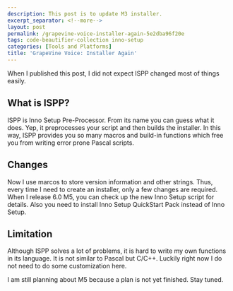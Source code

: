 ```yaml
---
description: This post is to update M3 installer.
excerpt_separator: <!--more-->
layout: post
permalink: /grapevine-voice-installer-again-5e2dba96f20e
tags: code-beautifier-collection inno-setup
categories: [Tools and Platforms]
title: 'GrapeVine Voice: Installer Again'
---
```

When I published this post, I did not expect ISPP changed most of things easily.

## What is ISPP?

ISPP is Inno Setup Pre-Processor. From its name you can guess what it does. Yep, it preprocesses your script and then builds the installer. In this way, ISPP provides you so many macros and build-in functions which free you from writing error prone Pascal scripts.

## Changes

Now I use marcos to store version information and other strings. Thus, every time I need to create an installer, only a few changes are required. When I release 6.0 M5, you can check up the new Inno Setup script for details. Also you need to install Inno Setup QuickStart Pack instead of Inno Setup.

## Limitation

Although ISPP solves a lot of problems, it is hard to write my own functions in its language. It is not similar to Pascal but C/C++. Luckily right now I do not need to do some customization here.

I am still planning about M5 because a plan is not yet finished. Stay tuned.
<!--more-->